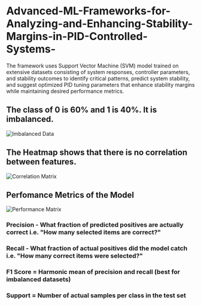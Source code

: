 # Advanced-ML-Frameworks-for-Analyzing-and-Enhancing-Stability-Margins-in-PID-Controlled-Systems-
The framework uses Support Vector Machine (SVM) model trained on extensive datasets consisting of system  responses, controller parameters, and stability outcomes to identify  critical patterns, predict system stability, and suggest optimized PID tuning parameters that enhance  stability margins while maintaining desired performance metrics.

## The class of 0 is 60% and 1 is 40%. It is imbalanced.

![Imbalanced Data](https://github.com/Inst1nct007/Advanced-ML-Frameworks-for-Analyzing-and-Enhancing-Stability-Margins-in-PID-Controlled-Systems/tree/main/assets/imbalanced-dataset.png)

## The Heatmap shows that there is no correlation between features.

![Correlation Matrix](https://github.com/Inst1nct007/Advanced-ML-Frameworks-for-Analyzing-and-Enhancing-Stability-Margins-in-PID-Controlled-Systems/tree/main/assets/corr.png)

## Perfomance Metrics of the Model

![Performance Matrix](https://github.com/Inst1nct007/Advanced-ML-Frameworks-for-Analyzing-and-Enhancing-Stability-Margins-in-PID-Controlled-Systems/tree/main/assets/performance-metrics.png)

### Precision - What fraction of predicted positives are actually correct i.e. "How many selected items are correct?"
### Recall - What fraction of actual positives did the model catch i.e. "How many correct items were selected?"
### F1 Score = Harmonic mean of precision and recall (best for imbalanced datasets)
### Support = Number of actual samples per class in the test set
